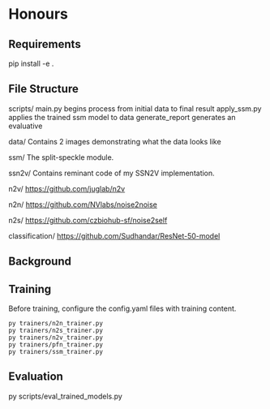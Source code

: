 
# Honours

## Requirements
pip install -e .

## File Structure
scripts/
main.py begins process from initial data to final result
apply_ssm.py applies the trained ssm model to data
generate_report generates an evaluative 

data/
Contains 2 images demonstrating what the data looks like

ssm/
The split-speckle module.

ssn2v/
Contains reminant code of my SSN2V implementation. 

n2v/
https://github.com/juglab/n2v

n2n/
https://github.com/NVlabs/noise2noise

n2s/
https://github.com/czbiohub-sf/noise2self

classification/
https://github.com/Sudhandar/ResNet-50-model

## Background

## Training

Before training, configure the config.yaml files with training content.

```
py trainers/n2n_trainer.py
py trainers/n2s_trainer.py
py trainers/n2v_trainer.py
py trainers/pfn_trainer.py
py trainers/ssm_trainer.py
```

## Evaluation

py scripts/eval_trained_models.py